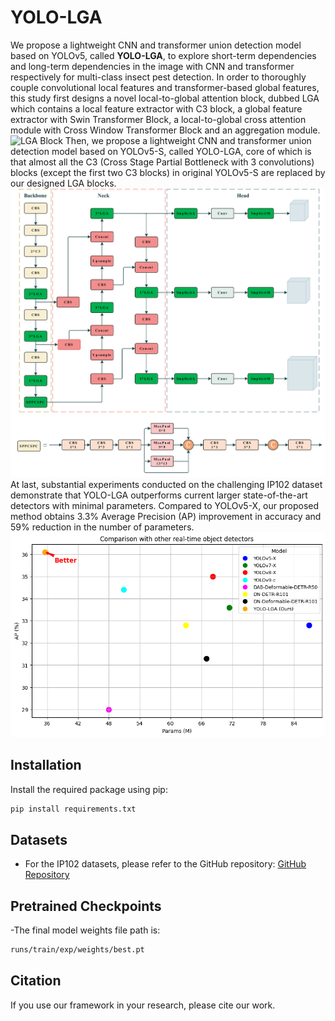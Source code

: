 # YOLO-LGA
We propose a lightweight CNN and transformer union detection model based on YOLOv5, called **YOLO-LGA**, to explore short-term dependencies and long-term dependencies in the image with CNN and transformer respectively for multi-class insect pest detection.
In order to thoroughly couple convolutional local features and transformer-based global features, this study first designs a novel local-to-global attention block, dubbed LGA which contains a local feature extractor with C3 block, a global feature extractor with Swin Transformer Block, a local-to-global cross attention module with Cross Window Transformer Block and an aggregation module.  
![LGA Block]([https://github.com/zjfgh2015/YOLO-LGA/blob/main/LGA%20block.png])
Then, we propose a lightweight CNN and transformer union detection model based on YOLOv5-S, called YOLO-LGA, core of which is that almost all the C3 (Cross Stage Partial Bottleneck with 3 convolutions) blocks (except the first two C3 blocks) in original YOLOv5-S are replaced by our designed LGA blocks.
![YOLO-LGA Framework](https://github.com/zjfgh2015/YOLO-LGA/blob/main/YOLO-LGA.png)
At last, substantial experiments conducted on the challenging IP102 dataset demonstrate that YOLO-LGA outperforms current larger state-of-the-art detectors with minimal parameters. Compared to YOLOv5-X, our proposed method obtains 3.3\% Average Precision (AP) improvement in accuracy and 59\% reduction in the number of parameters.
![performance](https://github.com/zjfgh2015/YOLO-LGA/blob/main/performance.png)

## Installation

Install the required package using pip:

```bash
pip install requirements.txt
```
## Datasets

- For the IP102 datasets, please refer to the GitHub repository: [GitHub Repository](https://github.com/xpwu95/IP102)

## Pretrained Checkpoints

-The final model weights file path is:
```bash
runs/train/exp/weights/best.pt
```
## Citation
If you use our framework in your research, please cite our work. 
